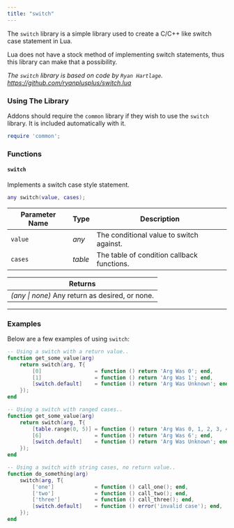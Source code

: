 ```yaml
---
title: "switch"
---
```


The `switch` library is a simple library used to create a C/C++ like switch case statement in Lua.

Lua does not have a stock method of implementing switch statements, thus this library can make that a possibility.

_The `switch` library is based on code by `Ryan Hartlage`. https://github.com/ryanplusplus/switch.lua_

### Using The Library

Addons should require the `common` library if they wish to use the `switch` library. It is included automatically with it.

```lua
require 'common';
```

### Functions

#### `switch`

Implements a switch case style statement.

```lua
any switch(value, cases);
```

| Parameter Name | Type | Description |
| --- | --- | --- |
| `value` | _any_   | The conditional value to switch against. |
| `cases` | _table_ | The table of condition callback functions. |

| Returns |
| --- |
| _(any \| none)_ Any return as desired, or none. |

---

### Examples

Below are a few examples of using `switch`:

```lua
-- Using a switch with a return value..
function get_some_value(arg)
    return switch(arg, T{
        [0]                 = function () return 'Arg Was 0'; end,
        [1]                 = function () return 'Arg Was 1'; end,
        [switch.default]    = function () return 'Arg Was Unknown'; end,
    });
end

-- Using a switch with ranged cases..
function get_some_value(arg)
    return switch(arg, T{
        [table.range(0, 5)] = function () return 'Arg Was 0, 1, 2, 3, 4 or 5'; end,
        [6]                 = function () return 'Arg Was 6'; end,
        [switch.default]    = function () return 'Arg Was Unknown'; end,
    });
end

-- Using a switch with string cases, no return value..
function do_something(arg)
    switch(arg, T{
        ['one']             = function () call_one(); end,
        ['two']             = function () call_two(); end,
        ['three']           = function () call_three(); end,
        [switch.default]    = function () error('invalid case'); end,
    });
end
```
